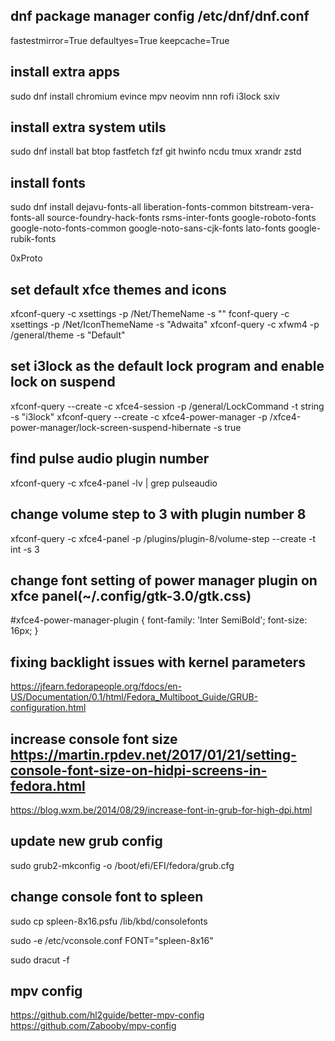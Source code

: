## dnf package manager config /etc/dnf/dnf.conf
fastestmirror=True
defaultyes=True
keepcache=True

## install extra apps
sudo dnf install chromium evince mpv neovim nnn rofi i3lock sxiv

## install extra system utils
sudo dnf install bat btop fastfetch fzf git hwinfo ncdu tmux xrandr zstd

## install fonts
sudo dnf install dejavu-fonts-all liberation-fonts-common bitstream-vera-fonts-all source-foundry-hack-fonts rsms-inter-fonts google-roboto-fonts google-noto-fonts-common google-noto-sans-cjk-fonts lato-fonts google-rubik-fonts

0xProto

## set default xfce themes and icons
xfconf-query -c xsettings -p /Net/ThemeName -s ""
fconf-query -c xsettings -p /Net/IconThemeName -s "Adwaita"
xfconf-query -c xfwm4 -p /general/theme -s "Default"

## set i3lock as the default lock program and enable lock on suspend
xfconf-query --create -c xfce4-session -p /general/LockCommand -t string -s "i3lock"
xfconf-query --create -c xfce4-power-manager -p /xfce4-power-manager/lock-screen-suspend-hibernate -s true

## find pulse audio plugin number
xfconf-query -c xfce4-panel -lv | grep pulseaudio

## change volume step to 3 with plugin number 8
xfconf-query -c xfce4-panel -p /plugins/plugin-8/volume-step --create -t int -s 3

## change font setting of power manager plugin on xfce panel(~/.config/gtk-3.0/gtk.css)
#xfce4-power-manager-plugin {
	font-family: 'Inter SemiBold';
	font-size: 16px;
}

## fixing backlight issues with kernel parameters
https://jfearn.fedorapeople.org/fdocs/en-US/Documentation/0.1/html/Fedora_Multiboot_Guide/GRUB-configuration.html

## increase console font size https://martin.rpdev.net/2017/01/21/setting-console-font-size-on-hidpi-screens-in-fedora.html
https://blog.wxm.be/2014/08/29/increase-font-in-grub-for-high-dpi.html

## update new grub config
sudo grub2-mkconfig -o /boot/efi/EFI/fedora/grub.cfg

## change console font to spleen
sudo cp spleen-8x16.psfu /lib/kbd/consolefonts

sudo -e /etc/vconsole.conf
FONT="spleen-8x16"

sudo dracut -f

## mpv config
https://github.com/hl2guide/better-mpv-config
https://github.com/Zabooby/mpv-config

